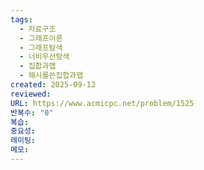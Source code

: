 ```yaml
---
tags:
  - 자료구조
  - 그래프이론
  - 그래프탐색
  - 너비우선탐색
  - 집합과맵
  - 해시를쓴집합과맵
created: 2025-09-12
reviewed:
URL: https://www.acmicpc.net/problem/1525
반복수: "0"
복습:
중요성:
레이팅:
메모:
---
```

